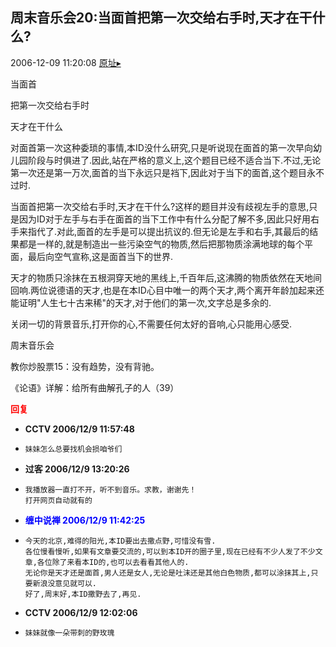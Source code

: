## 周末音乐会20:当面首把第一次交给右手时,天才在干什么?
2006-12-09 11:20:08
[原址▸](http://www.fxgan.com/chan_time/2006_07_12/413.htm)



 


 


 当面首


 把第一次交给右手时


 天才在干什么


 


 


  对面首第一次这种委琐的事情,本ID没什么研究,只是听说现在面首的第一次早向幼儿园阶段与时俱进了.因此,站在严格的意义上,这个题目已经不适合当下.不过,无论第一次还是第一万次,面首的当下永远只是裆下,因此对于当下的面首,这个题目永不过时.


 


  当面首把第一次交给右手时,天才在干什么?这样的题目并没有歧视左手的意思,只是因为ID对于左手与右手在面首的当下工作中有什么分配了解不多,因此只好用右手来指代了.对此,面首的左手是可以提出抗议的.但无论是左手和右手,其最后的结果都是一样的,就是制造出一些污染空气的物质,然后把那物质涂满地球的每个平面，最后向空气宣称,这是面首当下的世界.


 


  天才的物质只涂抹在五根洞穿天地的黑线上,千百年后,这沸腾的物质依然在天地间回响.两位说德语的天才,也是在本ID心目中唯一的两个天才,两个离开年龄加起来还能证明"人生七十古来稀"的天才,对于他们的第一次,文字总是多余的.


 


 关闭一切的背景音乐,打开你的心,不需要任何太好的音响,心只能用心感受.


 


 




 周末音乐会


 


 教你炒股票15：没有趋势，没有背驰。


 


 《论语》详解：给所有曲解孔子的人（39）





<font color='red'>**回复**</font>


- **CCTV 2006/12/9 11:57:48**
- ```
  妹妹怎么总要找机会损咱爷们
  ```
- **过客 2006/12/9 13:20:26**
- ```
  我播放器一直打不开，听不到音乐。求教，谢谢先！
  打开网页自动就有的
  ```
- <font color='blue'>**缠中说禅 2006/12/9 11:42:25**</font>
- ```
  今天的北京,难得的阳光,本ID要出去撒点野,可惜没有雪.
  各位慢看慢听,如果有文章要交流的,可以到本ID开的圈子里,现在已经有不少人发了不少文章,各位除了来看本ID的,也可以去看看其他人的.
  无论你是天才还是面首,男人还是女人,无论是吐沫还是其他白色物质,都可以涂抹其上,只要新浪没意见就可以.
  好了,周末好,本ID撒野去了,再见.
  ```
- **CCTV 2006/12/9 12:02:06**
- ```
  妹妹就像一朵带刺的野玫瑰
  ```
